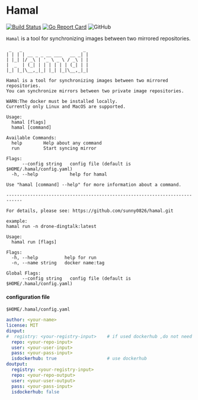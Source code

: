 # Hamal

[![Build Status](https://travis-ci.org/sunny0826/hamal.svg?branch=master)](https://travis-ci.org/sunny0826/hamal)
[![Go Report Card](https://goreportcard.com/badge/github.com/sunny0826/hamal)](https://goreportcard.com/report/github.com/sunny0826/hamal)
![GitHub](https://img.shields.io/github/license/sunny0826/hamal.svg)

`Hamal` is a tool for synchronizing images between two mirrored repositories.

```
 _   _                       _ 
| | | | __ _ _ __ ___   __ _| |
| |_| |/ _\ | '_ \ _ \ / _\ | |
|  _  | (_| | | | | | | (_| | |
|_| |_|\__,_|_| |_| |_|\__,_|_|

Hamal is a tool for synchronizing images between two mirrored repositories. 
You can synchronize mirrors between two private image repositories.

WARN:The docker must be installed locally.
Currently only Linux and MacOS are supported.

Usage:
  hamal [flags]
  hamal [command]

Available Commands:
  help        Help about any command
  run         Start syncing mirror

Flags:
      --config string   config file (default is $HOME/.hamal/config.yaml)
  -h, --help            help for hamal

Use "hamal [command] --help" for more information about a command.

----------------------------------------------------------------------------

For details, please see: https://github.com/sunny0826/hamal.git

example:
hamal run -n drone-dingtalk:latest

Usage:
  hamal run [flags]

Flags:
  -h, --help          help for run
  -n, --name string   docker name:tag

Global Flags:
      --config string   config file (default is $HOME/.hamal/config.yaml)

```

#### configuration file

`$HOME/.hamal/config.yaml`

```yaml
author: <your-name>
license: MIT
dinput:
#  registry: <your-registry-input>    # if used dockerhub ,do not need registry
  repo: <your-repo-input>
  user: <your-user-input>
  pass: <your-pass-input>
  isdockerhub: true                   # use dockerhub
doutput:
  registry: <your-registry-input>
  repo: <your-repo-output>
  user: <your-user-output>
  pass: <your-pass-input>
  isdockerhub: false
```